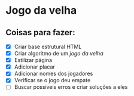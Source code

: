 # Jogo da velha
 
## Coisas para fazer:
- [x] Criar base estrutural HTML
- [x] Criar algoritmo de um _jogo da velha_
- [x] Estilizar página
- [x] Adicionar placar
- [x] Adicionar nomes dos jogadores
- [x] Verificar se o jogo deu empate
- [ ] Buscar possíveis erros e criar soluções a eles

